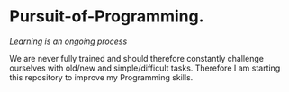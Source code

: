 # Pursuit-of-Programming.

*Learning is an ongoing process*

We are never fully trained and should therefore constantly challenge 
ourselves with old/new and simple/difficult tasks. Therefore I am 
starting this repository to improve my Programming skills. 
